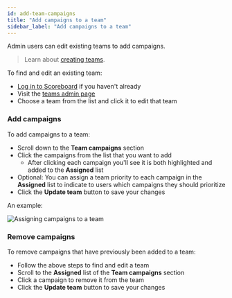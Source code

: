 ```yaml
---
id: add-team-campaigns
title: "Add campaigns to a team"
sidebar_label: "Add campaigns to a team"
---
```


Admin users can edit existing teams to add campaigns.

> Learn about [creating teams](/docs/admin/create-team).

To find and edit an existing team:

- [Log in to Scoreboard]({{appURL}}/auth/openstreetmap) if you haven't already
- Visit the [teams admin page]({{appURL}}/admin/teams)
- Choose a team from the list and click it to edit that team

### Add campaigns

To add campaigns to a team:

- Scroll down to the **Team campaigns** section
- Click the campaigns from the list that you want to add
  - After clicking each campaign you'll see it is both highlighted and added to the **Assigned** list
- Optional: You can assign a team priority to each campaign in the **Assigned** list to indicate to users which campaigns they should prioritize
- Click the **Update team** button to save your changes

An example:

![Assigning campaigns to a team](/docs/img/add-team-campaigns.png)

### Remove campaigns

To remove campaigns that have previously been added to a team:

- Follow the above steps to find and edit a team
- Scroll to the **Assigned** list of the **Team campaigns** section
- Click a campaign to remove it from the team
- Click the **Update team** button to save your changes
